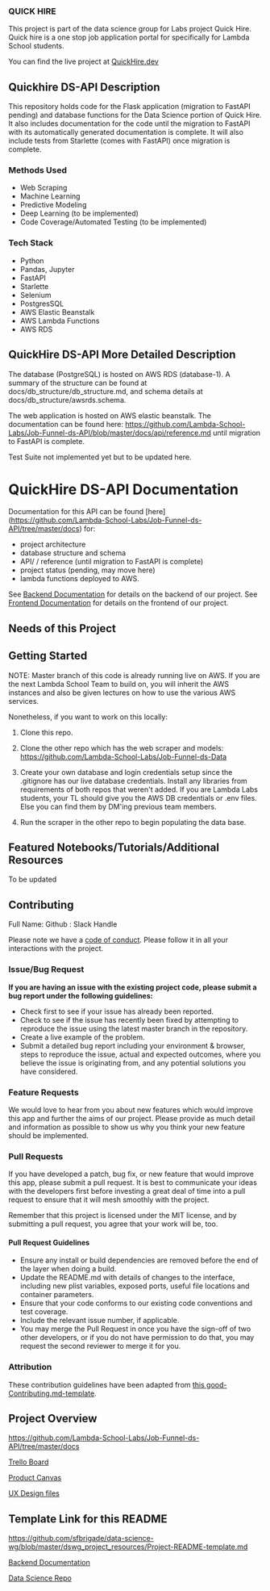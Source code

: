 ### QUICK HIRE

This project is part of the data science group for Labs project Quick Hire. Quick hire is a one stop job application portal for specifically for Lambda School students. 

You can find the live project at [QuickHire.dev](https://quickhire.dev)

## Quickhire DS-API Description

This repository holds code for the Flask application (migration to FastAPI pending) and database functions for the Data Science portion of Quick Hire. It also includes documentation for the code until the migration to FastAPI with its automatically generated documentation is complete. It will also include tests from Starlette (comes with FastAPI) once migration is complete. 

### Methods Used

* Web Scraping
* Machine Learning
* Predictive Modeling
* Deep Learning (to be implemented)
* Code Coverage/Automated Testing (to be implemented)

### Tech Stack

* Python
* Pandas, Jupyter
* FastAPI
* Starlette
* Selenium 
* PostgresSQL 
* AWS Elastic Beanstalk 
* AWS Lambda Functions
* AWS RDS

## QuickHire DS-API More Detailed Description

The database (PostgreSQL) is hosted on AWS RDS (database-1). A summary of the structure can be found at docs/db_structure/db_structure.md, and schema details at docs/db_structure/awsrds.schema.

The web application is hosted on AWS elastic beanstalk. The documentation can be found here: https://github.com/Lambda-School-Labs/Job-Funnel-ds-API/blob/master/docs/api/reference.md until migration to FastAPI is complete.

Test Suite not implemented yet but to be updated here. 

# QuickHire DS-API Documentation

Documentation for this API can be found [here] (https://github.com/Lambda-School-Labs/Job-Funnel-ds-API/tree/master/docs) for: 
* project architecture 
* database structure and schema 
* API/ / reference (until migration to FastAPI is complete)
* project status (pending, may move here) 
* lambda functions deployed to AWS.

See [Backend Documentation](https://github.com/Lambda-School-Labs/Job-Funnel-be) for details on the backend of our project.
See [Frontend Documentation](https://github.com/Lambda-School-Labs/Job-Funnel-fe) for details on the frontend of our project.

## Needs of this Project

## Getting Started

NOTE: Master branch of this code is already running live on AWS. If you are the next Lambda School Team to build on, you will inherit the AWS instances and also be given lectures on how to use the various AWS services. 

Nonetheless, if you want to work on this locally:

1. Clone this repo. 

2. Clone the other repo which has the web scraper and models: https://github.com/Lambda-School-Labs/Job-Funnel-ds-Data

3. Create your own database and login credentials setup since the .gitignore has our live database credentials. Install any libraries from requirements of both repos that weren't added. If you are Lambda Labs students, your TL should give you the  AWS DB credentials or .env files. Else you can find them by DM'ing previous team members. 

4. Run the scraper in the other repo to begin populating the data base.

## Featured Notebooks/Tutorials/Additional Resources 

 To be updated

## Contributing

Full Name: Github : Slack Handle 

Please note we have a [code of conduct](./code_of_conduct.md.md). Please follow it in all your interactions with the project.

### Issue/Bug Request

 **If you are having an issue with the existing project code, please submit a bug report under the following guidelines:**
 - Check first to see if your issue has already been reported.
 - Check to see if the issue has recently been fixed by attempting to reproduce the issue using the latest master branch in the repository.
 - Create a live example of the problem.
 - Submit a detailed bug report including your environment & browser, steps to reproduce the issue, actual and expected outcomes,  where you believe the issue is originating from, and any potential solutions you have considered.

### Feature Requests

We would love to hear from you about new features which would improve this app and further the aims of our project. Please provide as much detail and information as possible to show us why you think your new feature should be implemented.

### Pull Requests

If you have developed a patch, bug fix, or new feature that would improve this app, please submit a pull request. It is best to communicate your ideas with the developers first before investing a great deal of time into a pull request to ensure that it will mesh smoothly with the project.

Remember that this project is licensed under the MIT license, and by submitting a pull request, you agree that your work will be, too.

#### Pull Request Guidelines

- Ensure any install or build dependencies are removed before the end of the layer when doing a build.
- Update the README.md with details of changes to the interface, including new plist variables, exposed ports, useful file locations and container parameters.
- Ensure that your code conforms to our existing code conventions and test coverage.
- Include the relevant issue number, if applicable.
- You may merge the Pull Request in once you have the sign-off of two other developers, or if you do not have permission to do that, you may request the second reviewer to merge it for you.

### Attribution

These contribution guidelines have been adapted from [this good-Contributing.md-template](https://gist.github.com/PurpleBooth/b24679402957c63ec426).

## Project Overview

https://github.com/Lambda-School-Labs/Job-Funnel-ds-API/tree/master/docs

[Trello Board](https://trello.com/b/dorhqi4o/job-funnel)

[Product Canvas](https://www.notion.so/Job-Funnel-20ba287fac1c403c92a8ebb8766821a0)

[UX Design files](https://www.figma.com/file/zljtkyosMyzAa1UMpcAIEd/Quick-Hire-Judy?node-id=263%3A2)

## Template Link for this README

https://github.com/sfbrigade/data-science-wg/blob/master/dswg_project_resources/Project-README-template.md

[Backend Documentation](https://github.com/Lambda-School-Labs/Job-Funnel-be)

[Data Science Repo](https://github.com/Lambda-School-Labs/Job-Funnel-ds-API)
